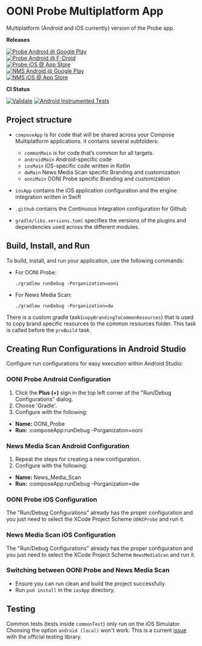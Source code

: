 # OONI Probe Multiplatform App

Multiplatform (Android and iOS currently) version of the Probe app.

**Releases**

[![Probe Android @ Google Play](https://img.shields.io/endpoint?color=2D638B&logo=google-play&logoColor=8DD8F8&url=https%3A%2F%2Fplay.cuzi.workers.dev%2Fplay%3Fi%3Dorg.openobservatory.ooniprobe%26gl%3DUS%26hl%3Den%26l%3DProbe%2520Android%2520%2540%2520Google%2520Play%26m%3D%24version)](https://play.google.com/store/apps/details?id=org.openobservatory.ooniprobe)<br/>
[![Probe Android @ F-Droid](https://img.shields.io/f-droid/v/org.openobservatory.ooniprobe?logo=fdroid&logoColor=8DD8F8&label=Probe%20Android%20%40%20F-Droid&color=2D638B)](https://f-droid.org/en/packages/org.openobservatory.ooniprobe/)<br/>
[![Probe iOS @ App Store](https://img.shields.io/itunes/v/1199566366?logo=appstore&logoColor=8DD8F8&label=Probe%20iOS%20%40%20App%20Store&color=2D638B)](https://apps.apple.com/us/app/ooni-probe/id1199566366)<br/>
[![NMS Android @ Google Play](https://img.shields.io/endpoint?color=D32625&logo=google-play&logoColor=D32625&url=https%3A%2F%2Fplay.cuzi.workers.dev%2Fplay%3Fi%3Dcom.dw.ooniprobe%26gl%3DDE%26hl%3Den%26l%3DNMS%2520Android%2520%2540%2520Google%2520Play%26m%3D%24version)](https://play.google.com/store/apps/details?id=com.dw.ooniprobe)</br>
[![NMS iOS @ App Store](https://img.shields.io/itunes/v/6738992797?logo=appstore&logoColor=D32625&label=NMS%20iOS%20%40%20App%20Store&color=D32625)](https://apps.apple.com/us/app/news-media-scan/id6738992797)

**CI Status**

[![Validate](https://github.com/ooni/probe-multiplatform/actions/workflows/validate.yml/badge.svg)](https://github.com/ooni/probe-multiplatform/actions/workflows/validate.yml)
[![Android Instrumented Tests](https://github.com/ooni/probe-multiplatform/actions/workflows/instrumented-tests.yml/badge.svg)](https://github.com/ooni/probe-multiplatform/actions/workflows/instrumented-tests.yml)

## Project structure

* `composeApp` is for code that will be shared across your Compose Multiplatform applications.
  It contains several subfolders:
  - `commonMain` is for code that’s common for all targets.
  - `androidMain` Android-specific code
  - `iosMain` iOS-specific code written in Kotlin
  - `dwMain` News Media Scan specific Branding and customization
  - `ooniMain` OONI Probe specific Branding and customization

* `iosApp` contains the iOS application configuration and the engine integration written in Swift

* `.github` contains the Continuous Integration configuration for Github

* `gradle/libs.versions.toml` specifies the versions of the plugins and dependencies used across
  the different modules.

## Build, Install, and Run

To build, install, and run your application, use the following commands:

- For OONI Probe:
  ```
  ./gradlew runDebug -Porganization=ooni
  ```

- For News Media Scan:
  ```
  ./gradlew runDebug -Porganization=dw
  ```

There is a custom gradle task(`copyBrandingToCommonResources`) that is used to copy brand specific
resources to the common resources folder. This task is called before the `preBuild` task.

## Creating Run Configurations in Android Studio

Configure run configurations for easy execution within Android Studio:

### OONI Probe Android Configuration

1. Click the **Plus (+)** sign in the top left corner of the "Run/Debug Configurations" dialog.
2. Choose 'Gradle'.
3. Configure with the following:
- **Name:** OONI_Probe
- **Run:** :composeApp:runDebug -Porganization=ooni

### News Media Scan Android Configuration

1. Repeat the steps for creating a new configuration.
2. Configure with the following:
- **Name:** News_Media_Scan
- **Run:** :composeApp:runDebug -Porganization=dw

### OONI Probe iOS Configuration

The "Run/Debug Configurations" already has the proper configuration and you just need to select the
XCode Project Scheme `OONIProbe` and run it.

### News Media Scan iOS Configuration

The "Run/Debug Configurations" already has the proper configuration and you just need to select the
XCode Project Scheme `NewsMediaScan` and run it.

### Switching between OONI Probe and News Media Scan

- Ensure you can run clean and build the project successfully.
- Run `pod install` in the `iosApp` directory.

## Testing

Common tests (tests inside `commonTest`) only run on the iOS Simulator.
Choosing the option `android (local)` won't work. This is a current
[issue](https://www.jetbrains.com/help/kotlin-multiplatform-dev/compose-test.html#f03e048) with
the official testing library.
